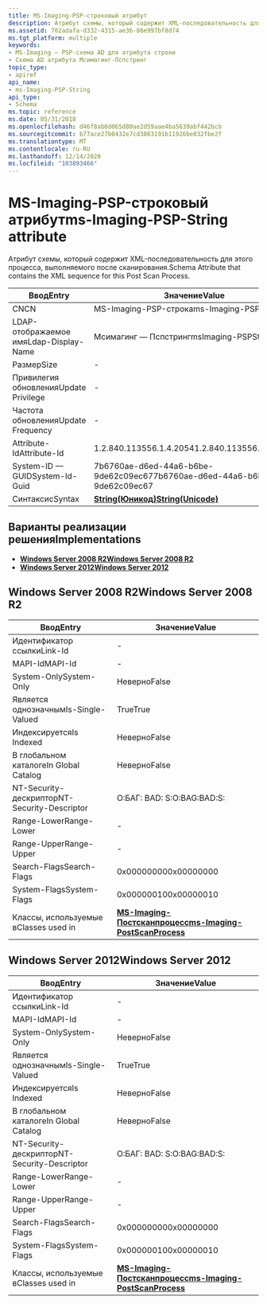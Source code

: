 ```yaml
---
title: MS-Imaging-PSP-строковый атрибут
description: Атрибут схемы, который содержит XML-последовательность для этого процесса, выполняемого после сканирования.
ms.assetid: 702adafa-d332-4315-ae36-86e997bf8d74
ms.tgt_platform: multiple
keywords:
- MS-Imaging — PSP-схема AD для атрибута строки
- Схема AD атрибута Мсимагинг-Пспстринг
topic_type:
- apiref
api_name:
- ms-Imaging-PSP-String
api_type:
- Schema
ms.topic: reference
ms.date: 05/31/2018
ms.openlocfilehash: d46f8ab0d065d80ae2d59aae4ba5639abf442bcb
ms.sourcegitcommit: b77ace27b0432e7cd3863191b11926be032fbe2f
ms.translationtype: MT
ms.contentlocale: ru-RU
ms.lasthandoff: 12/14/2020
ms.locfileid: "103893466"
---
```

# <a name="ms-imaging-psp-string-attribute"></a><span data-ttu-id="9cdd3-105">MS-Imaging-PSP-строковый атрибут</span><span class="sxs-lookup"><span data-stu-id="9cdd3-105">ms-Imaging-PSP-String attribute</span></span>

<span data-ttu-id="9cdd3-106">Атрибут схемы, который содержит XML-последовательность для этого процесса, выполняемого после сканирования.</span><span class="sxs-lookup"><span data-stu-id="9cdd3-106">Schema Attribute that contains the XML sequence for this Post Scan Process.</span></span>



| <span data-ttu-id="9cdd3-107">Ввод</span><span class="sxs-lookup"><span data-stu-id="9cdd3-107">Entry</span></span> | <span data-ttu-id="9cdd3-108">Значение</span><span class="sxs-lookup"><span data-stu-id="9cdd3-108">Value</span></span> |
|-------------------|---------------------------------------------|
| <span data-ttu-id="9cdd3-109">CN</span><span class="sxs-lookup"><span data-stu-id="9cdd3-109">CN</span></span>                | <span data-ttu-id="9cdd3-110">MS-Imaging-PSP-строка</span><span class="sxs-lookup"><span data-stu-id="9cdd3-110">ms-Imaging-PSP-String</span></span>                       |
| <span data-ttu-id="9cdd3-111">LDAP-отображаемое имя</span><span class="sxs-lookup"><span data-stu-id="9cdd3-111">Ldap-Display-Name</span></span> | <span data-ttu-id="9cdd3-112">Мсимагинг — Пспстринг</span><span class="sxs-lookup"><span data-stu-id="9cdd3-112">msImaging-PSPString</span></span>                         |
| <span data-ttu-id="9cdd3-113">Размер</span><span class="sxs-lookup"><span data-stu-id="9cdd3-113">Size</span></span>              | \-                                          |
| <span data-ttu-id="9cdd3-114">Привилегия обновления</span><span class="sxs-lookup"><span data-stu-id="9cdd3-114">Update Privilege</span></span>  | \-                                          |
| <span data-ttu-id="9cdd3-115">Частота обновления</span><span class="sxs-lookup"><span data-stu-id="9cdd3-115">Update Frequency</span></span>  | \-                                          |
| <span data-ttu-id="9cdd3-116">Attribute-Id</span><span class="sxs-lookup"><span data-stu-id="9cdd3-116">Attribute-Id</span></span>      | <span data-ttu-id="9cdd3-117">1.2.840.113556.1.4.2054</span><span class="sxs-lookup"><span data-stu-id="9cdd3-117">1.2.840.113556.1.4.2054</span></span>                     |
| <span data-ttu-id="9cdd3-118">System-ID — GUID</span><span class="sxs-lookup"><span data-stu-id="9cdd3-118">System-Id-Guid</span></span>    | <span data-ttu-id="9cdd3-119">7b6760ae-d6ed-44a6-b6be-9de62c09ec67</span><span class="sxs-lookup"><span data-stu-id="9cdd3-119">7b6760ae-d6ed-44a6-b6be-9de62c09ec67</span></span>        |
| <span data-ttu-id="9cdd3-120">Синтаксис</span><span class="sxs-lookup"><span data-stu-id="9cdd3-120">Syntax</span></span>            | [<span data-ttu-id="9cdd3-121">**String(Юникод)**</span><span class="sxs-lookup"><span data-stu-id="9cdd3-121">**String(Unicode)**</span></span>](s-string-unicode.md) |



## <a name="implementations"></a><span data-ttu-id="9cdd3-122">Варианты реализации решения</span><span class="sxs-lookup"><span data-stu-id="9cdd3-122">Implementations</span></span>

-   [<span data-ttu-id="9cdd3-123">**Windows Server 2008 R2**</span><span class="sxs-lookup"><span data-stu-id="9cdd3-123">**Windows Server 2008 R2**</span></span>](#windows-server-2008-r2)
-   [<span data-ttu-id="9cdd3-124">**Windows Server 2012**</span><span class="sxs-lookup"><span data-stu-id="9cdd3-124">**Windows Server 2012**</span></span>](#windows-server-2012)

## <a name="windows-server-2008-r2"></a><span data-ttu-id="9cdd3-125">Windows Server 2008 R2</span><span class="sxs-lookup"><span data-stu-id="9cdd3-125">Windows Server 2008 R2</span></span>



| <span data-ttu-id="9cdd3-126">Ввод</span><span class="sxs-lookup"><span data-stu-id="9cdd3-126">Entry</span></span> | <span data-ttu-id="9cdd3-127">Значение</span><span class="sxs-lookup"><span data-stu-id="9cdd3-127">Value</span></span> |
|------------------------|------------------------------------------------------------------------------|
| <span data-ttu-id="9cdd3-128">Идентификатор ссылки</span><span class="sxs-lookup"><span data-stu-id="9cdd3-128">Link-Id</span></span>                | \-                                                                           |
| <span data-ttu-id="9cdd3-129">MAPI-Id</span><span class="sxs-lookup"><span data-stu-id="9cdd3-129">MAPI-Id</span></span>                | \-                                                                           |
| <span data-ttu-id="9cdd3-130">System-Only</span><span class="sxs-lookup"><span data-stu-id="9cdd3-130">System-Only</span></span>            | <span data-ttu-id="9cdd3-131">Неверно</span><span class="sxs-lookup"><span data-stu-id="9cdd3-131">False</span></span>                                                                        |
| <span data-ttu-id="9cdd3-132">Является однозначным</span><span class="sxs-lookup"><span data-stu-id="9cdd3-132">Is-Single-Valued</span></span>       | <span data-ttu-id="9cdd3-133">True</span><span class="sxs-lookup"><span data-stu-id="9cdd3-133">True</span></span>                                                                         |
| <span data-ttu-id="9cdd3-134">Индексируется</span><span class="sxs-lookup"><span data-stu-id="9cdd3-134">Is Indexed</span></span>             | <span data-ttu-id="9cdd3-135">Неверно</span><span class="sxs-lookup"><span data-stu-id="9cdd3-135">False</span></span>                                                                        |
| <span data-ttu-id="9cdd3-136">В глобальном каталоге</span><span class="sxs-lookup"><span data-stu-id="9cdd3-136">In Global Catalog</span></span>      | <span data-ttu-id="9cdd3-137">Неверно</span><span class="sxs-lookup"><span data-stu-id="9cdd3-137">False</span></span>                                                                        |
| <span data-ttu-id="9cdd3-138">NT-Security-дескриптор</span><span class="sxs-lookup"><span data-stu-id="9cdd3-138">NT-Security-Descriptor</span></span> | <span data-ttu-id="9cdd3-139">О:БАГ: BAD: S:</span><span class="sxs-lookup"><span data-stu-id="9cdd3-139">O:BAG:BAD:S:</span></span>                                                                 |
| <span data-ttu-id="9cdd3-140">Range-Lower</span><span class="sxs-lookup"><span data-stu-id="9cdd3-140">Range-Lower</span></span>            | \-                                                                           |
| <span data-ttu-id="9cdd3-141">Range-Upper</span><span class="sxs-lookup"><span data-stu-id="9cdd3-141">Range-Upper</span></span>            | \-                                                                           |
| <span data-ttu-id="9cdd3-142">Search-Flags</span><span class="sxs-lookup"><span data-stu-id="9cdd3-142">Search-Flags</span></span>           | <span data-ttu-id="9cdd3-143">0x00000000</span><span class="sxs-lookup"><span data-stu-id="9cdd3-143">0x00000000</span></span>                                                                   |
| <span data-ttu-id="9cdd3-144">System-Flags</span><span class="sxs-lookup"><span data-stu-id="9cdd3-144">System-Flags</span></span>           | <span data-ttu-id="9cdd3-145">0x00000010</span><span class="sxs-lookup"><span data-stu-id="9cdd3-145">0x00000010</span></span>                                                                   |
| <span data-ttu-id="9cdd3-146">Классы, используемые в</span><span class="sxs-lookup"><span data-stu-id="9cdd3-146">Classes used in</span></span>        | [<span data-ttu-id="9cdd3-147">**MS-Imaging-Постсканпроцесс**</span><span class="sxs-lookup"><span data-stu-id="9cdd3-147">**ms-Imaging-PostScanProcess**</span></span>](c-msimaging-postscanprocess.md)<br/> |



## <a name="windows-server-2012"></a><span data-ttu-id="9cdd3-148">Windows Server 2012</span><span class="sxs-lookup"><span data-stu-id="9cdd3-148">Windows Server 2012</span></span>



| <span data-ttu-id="9cdd3-149">Ввод</span><span class="sxs-lookup"><span data-stu-id="9cdd3-149">Entry</span></span> | <span data-ttu-id="9cdd3-150">Значение</span><span class="sxs-lookup"><span data-stu-id="9cdd3-150">Value</span></span> |
|------------------------|------------------------------------------------------------------------------|
| <span data-ttu-id="9cdd3-151">Идентификатор ссылки</span><span class="sxs-lookup"><span data-stu-id="9cdd3-151">Link-Id</span></span>                | \-                                                                           |
| <span data-ttu-id="9cdd3-152">MAPI-Id</span><span class="sxs-lookup"><span data-stu-id="9cdd3-152">MAPI-Id</span></span>                | \-                                                                           |
| <span data-ttu-id="9cdd3-153">System-Only</span><span class="sxs-lookup"><span data-stu-id="9cdd3-153">System-Only</span></span>            | <span data-ttu-id="9cdd3-154">Неверно</span><span class="sxs-lookup"><span data-stu-id="9cdd3-154">False</span></span>                                                                        |
| <span data-ttu-id="9cdd3-155">Является однозначным</span><span class="sxs-lookup"><span data-stu-id="9cdd3-155">Is-Single-Valued</span></span>       | <span data-ttu-id="9cdd3-156">True</span><span class="sxs-lookup"><span data-stu-id="9cdd3-156">True</span></span>                                                                         |
| <span data-ttu-id="9cdd3-157">Индексируется</span><span class="sxs-lookup"><span data-stu-id="9cdd3-157">Is Indexed</span></span>             | <span data-ttu-id="9cdd3-158">Неверно</span><span class="sxs-lookup"><span data-stu-id="9cdd3-158">False</span></span>                                                                        |
| <span data-ttu-id="9cdd3-159">В глобальном каталоге</span><span class="sxs-lookup"><span data-stu-id="9cdd3-159">In Global Catalog</span></span>      | <span data-ttu-id="9cdd3-160">Неверно</span><span class="sxs-lookup"><span data-stu-id="9cdd3-160">False</span></span>                                                                        |
| <span data-ttu-id="9cdd3-161">NT-Security-дескриптор</span><span class="sxs-lookup"><span data-stu-id="9cdd3-161">NT-Security-Descriptor</span></span> | <span data-ttu-id="9cdd3-162">О:БАГ: BAD: S:</span><span class="sxs-lookup"><span data-stu-id="9cdd3-162">O:BAG:BAD:S:</span></span>                                                                 |
| <span data-ttu-id="9cdd3-163">Range-Lower</span><span class="sxs-lookup"><span data-stu-id="9cdd3-163">Range-Lower</span></span>            | \-                                                                           |
| <span data-ttu-id="9cdd3-164">Range-Upper</span><span class="sxs-lookup"><span data-stu-id="9cdd3-164">Range-Upper</span></span>            | \-                                                                           |
| <span data-ttu-id="9cdd3-165">Search-Flags</span><span class="sxs-lookup"><span data-stu-id="9cdd3-165">Search-Flags</span></span>           | <span data-ttu-id="9cdd3-166">0x00000000</span><span class="sxs-lookup"><span data-stu-id="9cdd3-166">0x00000000</span></span>                                                                   |
| <span data-ttu-id="9cdd3-167">System-Flags</span><span class="sxs-lookup"><span data-stu-id="9cdd3-167">System-Flags</span></span>           | <span data-ttu-id="9cdd3-168">0x00000010</span><span class="sxs-lookup"><span data-stu-id="9cdd3-168">0x00000010</span></span>                                                                   |
| <span data-ttu-id="9cdd3-169">Классы, используемые в</span><span class="sxs-lookup"><span data-stu-id="9cdd3-169">Classes used in</span></span>        | [<span data-ttu-id="9cdd3-170">**MS-Imaging-Постсканпроцесс**</span><span class="sxs-lookup"><span data-stu-id="9cdd3-170">**ms-Imaging-PostScanProcess**</span></span>](c-msimaging-postscanprocess.md)<br/> |



 

 






